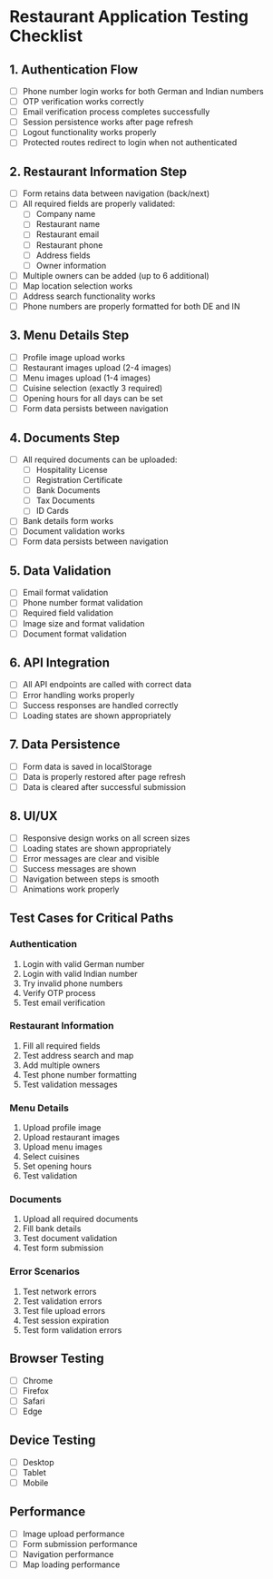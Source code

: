 # Restaurant Application Testing Checklist

## 1. Authentication Flow
- [ ] Phone number login works for both German and Indian numbers
- [ ] OTP verification works correctly
- [ ] Email verification process completes successfully
- [ ] Session persistence works after page refresh
- [ ] Logout functionality works properly
- [ ] Protected routes redirect to login when not authenticated

## 2. Restaurant Information Step
- [ ] Form retains data between navigation (back/next)
- [ ] All required fields are properly validated:
  - [ ] Company name
  - [ ] Restaurant name
  - [ ] Restaurant email
  - [ ] Restaurant phone
  - [ ] Address fields
  - [ ] Owner information
- [ ] Multiple owners can be added (up to 6 additional)
- [ ] Map location selection works
- [ ] Address search functionality works
- [ ] Phone numbers are properly formatted for both DE and IN

## 3. Menu Details Step
- [ ] Profile image upload works
- [ ] Restaurant images upload (2-4 images)
- [ ] Menu images upload (1-4 images)
- [ ] Cuisine selection (exactly 3 required)
- [ ] Opening hours for all days can be set
- [ ] Form data persists between navigation

## 4. Documents Step
- [ ] All required documents can be uploaded:
  - [ ] Hospitality License
  - [ ] Registration Certificate
  - [ ] Bank Documents
  - [ ] Tax Documents
  - [ ] ID Cards
- [ ] Bank details form works
- [ ] Document validation works
- [ ] Form data persists between navigation

## 5. Data Validation
- [ ] Email format validation
- [ ] Phone number format validation
- [ ] Required field validation
- [ ] Image size and format validation
- [ ] Document format validation

## 6. API Integration
- [ ] All API endpoints are called with correct data
- [ ] Error handling works properly
- [ ] Success responses are handled correctly
- [ ] Loading states are shown appropriately

## 7. Data Persistence
- [ ] Form data is saved in localStorage
- [ ] Data is properly restored after page refresh
- [ ] Data is cleared after successful submission

## 8. UI/UX
- [ ] Responsive design works on all screen sizes
- [ ] Loading states are shown appropriately
- [ ] Error messages are clear and visible
- [ ] Success messages are shown
- [ ] Navigation between steps is smooth
- [ ] Animations work properly

## Test Cases for Critical Paths

### Authentication
1. Login with valid German number
2. Login with valid Indian number
3. Try invalid phone numbers
4. Verify OTP process
5. Test email verification

### Restaurant Information
1. Fill all required fields
2. Test address search and map
3. Add multiple owners
4. Test phone number formatting
5. Test validation messages

### Menu Details
1. Upload profile image
2. Upload restaurant images
3. Upload menu images
4. Select cuisines
5. Set opening hours
6. Test validation

### Documents
1. Upload all required documents
2. Fill bank details
3. Test document validation
4. Test form submission

### Error Scenarios
1. Test network errors
2. Test validation errors
3. Test file upload errors
4. Test session expiration
5. Test form validation errors

## Browser Testing
- [ ] Chrome
- [ ] Firefox
- [ ] Safari
- [ ] Edge

## Device Testing
- [ ] Desktop
- [ ] Tablet
- [ ] Mobile

## Performance
- [ ] Image upload performance
- [ ] Form submission performance
- [ ] Navigation performance
- [ ] Map loading performance